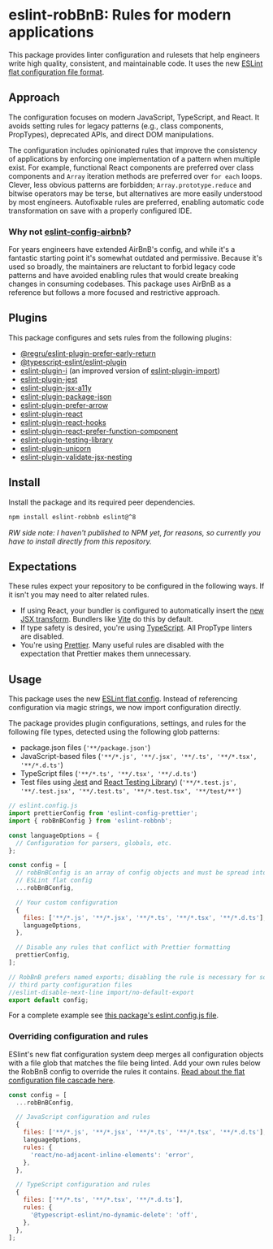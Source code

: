 # eslint-robBnB: Rules for modern applications

This package provides linter configuration and rulesets that help engineers write high quality, consistent, and maintainable code. It uses the new [ESLint flat configuration file format](https://eslint.org/docs/latest/use/configure/configuration-files-new).

## Approach

The configuration focuses on modern JavaScript, TypeScript, and React. It avoids setting rules for legacy patterns (e.g., class components, PropTypes), deprecated APIs, and direct DOM manipulations.

The configuration includes opinionated rules that improve the consistency of applications by enforcing one implementation of a pattern when multiple exist. For example, functional React components are preferred over class components and `Array` iteration methods are preferred over `for each` loops. Clever, less obvious patterns are forbidden; `Array.prototype.reduce` and bitwise operators may be terse, but alternatives are more easily understood by most engineers. Autofixable rules are preferred, enabling automatic code transformation on save with a properly configured IDE.

### Why not [eslint-config-airbnb](https://github.com/airbnb/javascript/tree/master/packages/eslint-config-airbnb)?

For years engineers have extended AirBnB's config, and while it's a fantastic starting point it's somewhat outdated and permissive. Because it's used so broadly, the maintainers are reluctant to forbid legacy code patterns and have avoided enabling rules that would create breaking changes in consuming codebases. This package uses AirBnB as a reference but follows a more focused and restrictive approach.

## Plugins

This package configures and sets rules from the following plugins:

- [@regru/eslint-plugin-prefer-early-return](https://github.com/regru/eslint-plugin-prefer-early-return)
- [@typescript-eslint/eslint-plugin](https://github.com/typescript-eslint/typescript-eslint)
- [eslint-plugin-i](https://github.com/un-es/eslint-plugin-i) (an improved version of [eslint-plugin-import](https://github.com/import-js/eslint-plugin-import))
- [eslint-plugin-jest](https://github.com/jest-community/eslint-plugin-jest)
- [eslint-plugin-jsx-a11y](https://github.com/jsx-eslint/eslint-plugin-jsx-a11y)
- [eslint-plugin-package-json](https://github.com/zetlen/eslint-plugin-package-json)
- [eslint-plugin-prefer-arrow](https://github.com/TristonJ/eslint-plugin-prefer-arrow)
- [eslint-plugin-react](https://github.com/jsx-eslint/eslint-plugin-react)
- [eslint-plugin-react-hooks](https://www.npmjs.com/package/eslint-plugin-react-hooks)
- [eslint-plugin-react-prefer-function-component](https://github.com/tatethurston/eslint-plugin-react-prefer-function-component)
- [eslint-plugin-testing-library](https://github.com/testing-library/eslint-plugin-testing-library)
- [eslint-plugin-unicorn](https://github.com/sindresorhus/eslint-plugin-unicorn)
- [eslint-plugin-validate-jsx-nesting](https://github.com/MananTank/eslint-plugin-validate-jsx-nesting)

## Install

Install the package and its required peer dependencies.

```sh
npm install eslint-robbnb eslint@^8
```

_RW side note: I haven't published to NPM yet, for reasons, so currently you have to install directly from this repository._

## Expectations

These rules expect your repository to be configured in the following ways. If it isn't you may need to alter related rules.

- If using React, your bundler is configured to automatically insert the [new JSX transform](https://legacy.reactjs.org/blog/2020/09/22/introducing-the-new-jsx-transform.html). Bundlers like [Vite](https://vitejs.dev/) do this by default.
- If type safety is desired, you're using [TypeScript](typescriptlang.org/). All PropType linters are disabled.
- You're using [Prettier](https://prettier.io/). Many useful rules are disabled with the expectation that Prettier makes them unnecessary.

## Usage

This package uses the new [ESLint flat config](https://eslint.org/docs/latest/use/configure/configuration-files-new). Instead of referencing configuration via magic strings, we now import configuration directly.

The package provides plugin configurations, settings, and rules for the following file types, detected using the following glob patterns:

- package.json files (`'**/package.json'`)
- JavaScript-based files (`'**/*.js', '**/.jsx', '**/.ts', '**/*.tsx', '**/*.d.ts'`)
- TypeScript files (`'**/*.ts', '**/.tsx', '**/.d.ts'`)
- Test files using [Jest](https://jestjs.io/) and [React Testing Library](https://testing-library.com/docs/react-testing-library/intro/)) (`'**/*.test.js', '**/.test.jsx', '**/.test.ts', '**/*.test.tsx', '**/test/**'`)

```js
// eslint.config.js
import prettierConfig from 'eslint-config-prettier';
import { robBnBConfig } from 'eslint-robbnb';

const languageOptions = {
  // Configuration for parsers, globals, etc.
};

const config = [
  // robBnBConfig is an array of config objects and must be spread into the
  // ESLint flat config
  ...robBnBConfig,

  // Your custom configuration
  {
    files: ['**/*.js', '**/*.jsx', '**/*.ts', '**/*.tsx', '**/*.d.ts'],
    languageOptions,
  },

  // Disable any rules that conflict with Prettier formatting
  prettierConfig,
];

// RobBnB prefers named exports; disabling the rule is necessary for some
// third party configuration files
//eslint-disable-next-line import/no-default-export
export default config;
```

For a complete example see [this package's eslint.config.js file](https://github.com/robwierzbowski/eslint-robBnB/blob/main/eslint.config.js).

### Overriding configuration and rules

ESlint's new flat configuration system deep merges all configuration objects with a file glob that matches the file being linted. Add your own rules below the RobBnB config to override the rules it contains. [Read about the flat configuration file cascade here](https://eslint.org/blog/2022/08/new-config-system-part-2/#goodbye-extends%2C-hello-flat-cascade).

```js
const config = [
  ...robBnBConfig,

  // JavaScript configuration and rules
  {
    files: ['**/*.js', '**/*.jsx', '**/*.ts', '**/*.tsx', '**/*.d.ts'],
    languageOptions,
    rules: {
      'react/no-adjacent-inline-elements': 'error',
    },
  },

  // TypeScript configuration and rules
  {
    files: ['**/*.ts', '**/*.tsx', '**/*.d.ts'],
    rules: {
      '@typescript-eslint/no-dynamic-delete': 'off',
    },
  },
];
```
